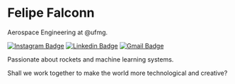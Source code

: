 # Felipe Falconn

Aerospace Engineering at @ufmg.

[![Instagram Badge](https://img.shields.io/badge/-@felipefalconn-00875f?style=flat-square&labelColor=00875f&logo=instagram&logoColor=white&link=https://instagram.com/felipefalconn)](https://instagram.com/felipefalconn) 
[![Linkedin Badge](https://img.shields.io/badge/-Felipe%20Falconn-00875f?style=flat-square&logo=Linkedin&logoColor=white&link=https://www.linkedin.com/in/felipe-pereira-alves-6296041b0/)](https://www.linkedin.com/in/felipe-pereira-alves-6296041b0/) 
[![Gmail Badge](https://img.shields.io/badge/-felipe-alves@ufmg.com-00875f?style=flat-square&logo=Gmail&logoColor=white&link=mailto:felipe-alves@ufmg.com)](mailto:felipe-alves@gmail.com)

Passionate about rockets and machine learning systems.

Shall we work together to make the world more technological and creative?
